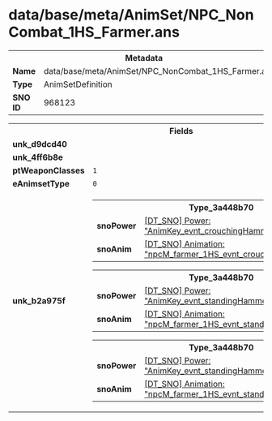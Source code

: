 <h1>data/base/meta/AnimSet/NPC_NonCombat_1HS_Farmer.ans</h1><table><tr><th colspan="100%">Metadata</th></tr><tr><td><b>Name</b></td><td>data/base/meta/AnimSet/NPC_NonCombat_1HS_Farmer.ans</td></tr><tr><td><b>Type</b></td><td>AnimSetDefinition</td></tr><tr><td><b>SNO ID</b></td><td>968123</td></tr></table>

<table><tr><th colspan="100%">Fields</th></tr><tr><td><b>unk_d9dcd40</b></td><td></td></tr><tr><td><b>unk_4ff6b8e</b></td><td></td></tr><tr><td><b>ptWeaponClasses</b></td><td><code>1</code>
</td></tr><tr><td><b>eAnimsetType</b></td><td><code>0</code></td></tr><tr><td><b>unk_b2a975f</b></td><td><table><tr><th colspan="100%">Type_3a448b70</th></tr><tr><td><b>snoPower</b></td><td><a href="..\Power\AnimKey_evnt_crouchingHammerGround.pow.md">[DT_SNO] Power: "AnimKey_evnt_crouchingHammerGround"</a></td></tr><tr><td><b>snoAnim</b></td><td><a href="..\Anim\npcM_farmer_1HS_evnt_crouchingHammerGround.ani.md">[DT_SNO] Animation: "npcM_farmer_1HS_evnt_crouchingHammerGround"</a></td></tr></table>


<table><tr><th colspan="100%">Type_3a448b70</th></tr><tr><td><b>snoPower</b></td><td><a href="..\Power\AnimKey_evnt_standingHammerTable.pow.md">[DT_SNO] Power: "AnimKey_evnt_standingHammerTable"</a></td></tr><tr><td><b>snoAnim</b></td><td><a href="..\Anim\npcM_farmer_1HS_evnt_standingHammerTable.ani.md">[DT_SNO] Animation: "npcM_farmer_1HS_evnt_standingHammerTable"</a></td></tr></table>


<table><tr><th colspan="100%">Type_3a448b70</th></tr><tr><td><b>snoPower</b></td><td><a href="..\Power\AnimKey_evnt_standingHammerWall.pow.md">[DT_SNO] Power: "AnimKey_evnt_standingHammerWall"</a></td></tr><tr><td><b>snoAnim</b></td><td><a href="..\Anim\npcM_farmer_1HS_evnt_standingHammerWall.ani.md">[DT_SNO] Animation: "npcM_farmer_1HS_evnt_standingHammerWall"</a></td></tr></table>


</td></tr></table>

